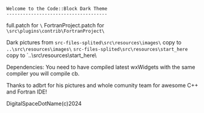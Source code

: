 ```
Welcome to the Code::Block Dark Theme
-------------------------------------
```

full.patch for `\`
FortranProject.patch for `\src\plugins\contrib\FortranProject\`

Dark pictures from
`src-files-splited\src\resources\images\` copy to `..\src\resources\images\`
`src-files-splited\src\resources\start_here` copy to `..\src\resources\start_here\

Dependencies:
You need to have compiled latest wxWidgets with the same compiler you will compile cb.

Thanks to
    adbrt for his pictures and whole comunity team for awesome C++ and Fortran IDE!
	
DigitalSpaceDotName(c)2024


